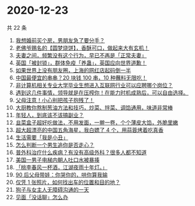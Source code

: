 # 2020-12-23

共 22 条

<!-- BEGIN ZHIHUVIDEO -->
<!-- 最后更新时间 Wed Dec 23 2020 11:17:49 GMT+0800 (CST) -->
1. [我想婚前买个房，男朋友急了要分手？](https://www.zhihu.com/zvideo/1324773328142381056)
1. [老佛爷赐名的【圆梦烧饼】，香酥可口，做起来大有玄机！](https://www.zhihu.com/zvideo/1324733510326796288)
1. [夫妻之间，频繁没有这个行为，早已不再是「正常夫妻」](https://www.zhihu.com/zvideo/1324376770393645056)
1. [英国「被封锁」，群体免疫「养蛊」，英国应向世界道歉！](https://www.zhihu.com/zvideo/1324708154962243584)
1. [如果世界上没有朋友圈，上海的网红店起码倒一半](https://www.zhihu.com/zvideo/1324719039349239808)
1. [中国最便宜的串串？20 块钱 100 串，10 种蘸料无限吃！](https://www.zhihu.com/zvideo/1324785970583949312)
1. [非计算机相关专业大学毕业生想进入互联网行业可以应聘哪个岗位？](https://www.zhihu.com/zvideo/1324418452019425280)
1. [遇到这几件事情，领导就是在压榨你！在能力时机成熟后，可以自由选择。](https://www.zhihu.com/zvideo/1324387993361727488)
1. [父母注意！小心别把孩子抱残了！](https://www.zhihu.com/zvideo/1324362992289239040)
1. [大厨教你熬制葱油方法和技巧，炒菜、拌菜、调馅通用，味道非常棒](https://www.zhihu.com/zvideo/1324727831956295680)
1. [年轻人，到底该不该搞副业？](https://www.zhihu.com/zvideo/1324417857933955072)
1. [韭菜盒子超好吃做法，不用发面，一擀一卷，个个薄皮大馅，外脆里嫩](https://www.zhihu.com/zvideo/1324743047952093184)
1. [超大超漂亮的中国五角海星，我白嫖了 4 个，用蒜蓉烤着吃真香](https://www.zhihu.com/zvideo/1324542817687883776)
1. [生活需要「我是小丑」](https://www.zhihu.com/zvideo/1324867978010599424)
1. [怎么判断一个男生追你是否走心？](https://www.zhihu.com/zvideo/1324402167940235264)
1. [普外科治疗什么疾病？有没有高级外科？很多人都不知道](https://www.zhihu.com/zvideo/1324666634448392192)
1. [美国一男子电梯内朝人吐口水被暴揍](https://www.zhihu.com/zvideo/1324704821065240576)
1. [「桃李春风一杯酒，江湖夜雨十年灯。」](https://www.zhihu.com/zvideo/1324366893319413760)
1. [90 后父母带娃：你哭你的，哄你算我输](https://www.zhihu.com/zvideo/1324048343131971584)
1. [仅凭 1 张照片，如何找出车的位置和目的地？](https://www.zhihu.com/zvideo/1324468264693760000)
1. [狗子与女主人无障碍沟通的一天](https://www.zhihu.com/zvideo/1324315052250529792)
1. [见面「没话聊」怎么办](https://www.zhihu.com/zvideo/1324472032605040640)
<!-- END ZHIHUVIDEO -->
